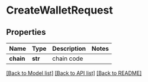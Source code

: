 # CreateWalletRequest

## Properties
Name | Type | Description | Notes
------------ | ------------- | ------------- | -------------
**chain** | **str** | chain code | 

[[Back to Model list]](../README.md#documentation-for-models) [[Back to API list]](../README.md#documentation-for-api-endpoints) [[Back to README]](../README.md)

